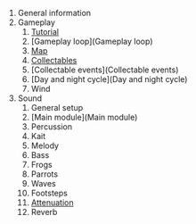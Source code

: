 1. General information
2. Gameplay
	1. [Tutorial](Tutorial.md)
	2. [Gameplay loop](Gameplay loop)
	3. [Map](Map.md)
	4. [Collectables](Collectables)
	5. [Collectable events](Collectable events)
	6. [Day and night cycle](Day and night cycle)
	7. Wind
3. Sound
	1. General setup
	2. [Main module](Main module)
	3. Percussion
	4. Kait
	5. Melody
	6. Bass
	7. Frogs
	8. Parrots
	9. Waves
	10. Footsteps
	11. [Attenuation](Attenuation)
	12. Reverb